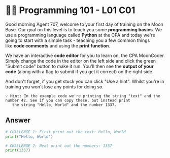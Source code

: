# 👨‍💻 Programming 101 - L01 C01
Good morning Agent 707, welcome to your first day of training on the Moon Base. Our goal on this level is to teach you some **programming basics**. We use a programming language called **Python** at the CPA and today we're going to start with a simple task - teaching you a few common things like **code comments** and using the **print function**.

We have an interactive **code editor** for you to learn on, the CPA MoonCoder. Simply change the code in the editor on the left side and click the green "Submit code" button to make it run. You'll then see the **output of your code** (along with a flag to submit if you get it correct) on the right side.

And don't forget, if you get stuck you can click "Use a hint". Whilst you're in training you won't lose any points for doing so. 

```
💡 Hint: In the example code we're printing the string "text" and the number 42. See if you can copy these, but instead print
   the string "Hello, World" and the number 1337.
```

## Answer

```python
# CHALLENGE 1: First print out the text: Hello, World
print("Hello, World")

# CHALLENGE 2: Next print out the numbers: 1337
print(1337)
```
